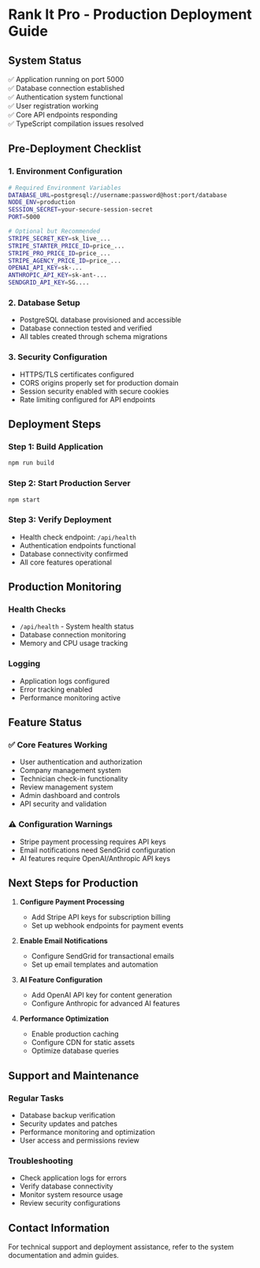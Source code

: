 # Rank It Pro - Production Deployment Guide

## System Status
✅ Application running on port 5000  
✅ Database connection established  
✅ Authentication system functional  
✅ User registration working  
✅ Core API endpoints responding  
✅ TypeScript compilation issues resolved  

## Pre-Deployment Checklist

### 1. Environment Configuration
```bash
# Required Environment Variables
DATABASE_URL=postgresql://username:password@host:port/database
NODE_ENV=production
SESSION_SECRET=your-secure-session-secret
PORT=5000

# Optional but Recommended
STRIPE_SECRET_KEY=sk_live_...
STRIPE_STARTER_PRICE_ID=price_...
STRIPE_PRO_PRICE_ID=price_...
STRIPE_AGENCY_PRICE_ID=price_...
OPENAI_API_KEY=sk-...
ANTHROPIC_API_KEY=sk-ant-...
SENDGRID_API_KEY=SG....
```

### 2. Database Setup
- PostgreSQL database provisioned and accessible
- Database connection tested and verified
- All tables created through schema migrations

### 3. Security Configuration
- HTTPS/TLS certificates configured
- CORS origins properly set for production domain
- Session security enabled with secure cookies
- Rate limiting configured for API endpoints

## Deployment Steps

### Step 1: Build Application
```bash
npm run build
```

### Step 2: Start Production Server
```bash
npm start
```

### Step 3: Verify Deployment
- Health check endpoint: `/api/health`
- Authentication endpoints functional
- Database connectivity confirmed
- All core features operational

## Production Monitoring

### Health Checks
- `/api/health` - System health status
- Database connection monitoring
- Memory and CPU usage tracking

### Logging
- Application logs configured
- Error tracking enabled
- Performance monitoring active

## Feature Status

### ✅ Core Features Working
- User authentication and authorization
- Company management system
- Technician check-in functionality
- Review management system
- Admin dashboard and controls
- API security and validation

### ⚠️ Configuration Warnings
- Stripe payment processing requires API keys
- Email notifications need SendGrid configuration
- AI features require OpenAI/Anthropic API keys

## Next Steps for Production

1. **Configure Payment Processing**
   - Add Stripe API keys for subscription billing
   - Set up webhook endpoints for payment events

2. **Enable Email Notifications**
   - Configure SendGrid for transactional emails
   - Set up email templates and automation

3. **AI Feature Configuration**
   - Add OpenAI API key for content generation
   - Configure Anthropic for advanced AI features

4. **Performance Optimization**
   - Enable production caching
   - Configure CDN for static assets
   - Optimize database queries

## Support and Maintenance

### Regular Tasks
- Database backup verification
- Security updates and patches
- Performance monitoring and optimization
- User access and permissions review

### Troubleshooting
- Check application logs for errors
- Verify database connectivity
- Monitor system resource usage
- Review security configurations

## Contact Information
For technical support and deployment assistance, refer to the system documentation and admin guides.